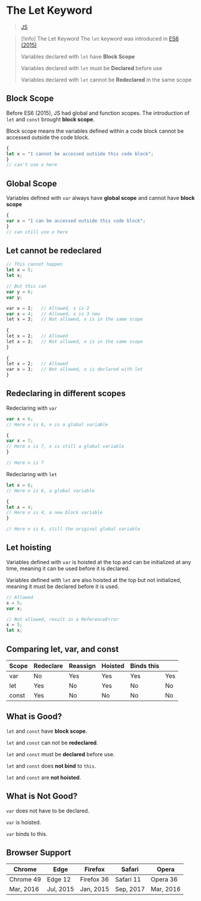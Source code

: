 # The Let Keyword

> [JS](JS.md)

> [!info] The Let Keyword
> The `let` keyword was introduced in [ES6 (2015)](https://www.w3schools.com/js/js_es6.asp)
> 
> Variables declared with `let` have **Block Scope**
> 
> Variables declared with `let` must be **Declared** before use
> 
> Variables declared with `let` cannot be **Redeclared** in the same scope

## Block Scope

Before ES6 (2015), JS had global and function scopes. The introduction of `let` and `const` brought **block scope**.

Block scope means the variables defined within a code block cannot be accessed outside the code block.

``` js
{
let x = "I cannot be accessed outside this code block";
}
// can't use x here
```

## Global Scope

Variables defined with `var` always have **global scope** and cannot have **block scope**

``` js
{
var x = "I can be accessed outside this code block";
}
// can still use x here
```

## Let cannot be redeclared

``` js
// This cannot happen
let x = 5;
let x;

// But this can
var y = 6;
var y;
```

``` js
var x = 2;   // Allowed, x is 2
var x = 4;   // Allowed, x is 3 now
let x = 3;   // Not allowed, x is in the same scope
  
{  
let x = 2;   // Allowed  
let x = 3;   // Not allowed, x is in the same scope
}  
  
{  
let x = 2;   // Allowed  
var x = 3;   // Not allowed, x is declared with let
}
```

## Redeclaring in different scopes

Redeclaring with `var`

``` js
var x = 6;
// Here x is 6, x is a global variable

{
var x = 7;
// Here x is 7, x is still a global variable
}

// Here x is 7
```

Redeclaring with `let`

``` js
let x = 6;
// Here x is 6, a global variable

{
let x = 4;
// Here x is 4, a new block variable
}

// Here x is 6, still the original global variable
```

## Let hoisting

Variables defined with `var` is hoisted at the top and can be initialized at any time, meaning it can be used before it is declared.

Variables defined with `let` are also hoisted at the top but not initialized, meaning it must be declared before it is used.

``` js
// Allowed
x = 5;
var x;

// Not allowed, result in a ReferenceError
x = 5;
let x;
```

## Comparing let, var, and const

| Scope | Redeclare | Reassign | Hoisted | Binds this |     |
| ----- | --------- | -------- | ------- | ---------- | --- |
| var   | No        | Yes      | Yes     | Yes        | Yes |
| let   | Yes       | No       | Yes     | No         | No  |
| const | Yes       | No       | No      | No         | No  |

## What is Good?

`let` and `const` have **block scope**.

`let` and `const` can not be **redeclared**.

`let` and `const` must be **declared** before use.

`let` and `const` does **not bind** to `this`.

`let` and `const` are **not hoisted**.

## What is Not Good?

`var` does not have to be declared.

`var` is hoisted.

`var` binds to this.

## Browser Support

| Chrome    | Edge      | Firefox    | Safari    | Opera     |
| --------- | --------- | ---------- | --------- | --------- |
| Chrome 49 | Edge 12   | Firefox 36 | Safari 11 | Opera 36  |
| Mar, 2016 | Jul, 2015 | Jan, 2015  | Sep, 2017 | Mar, 2016 |
